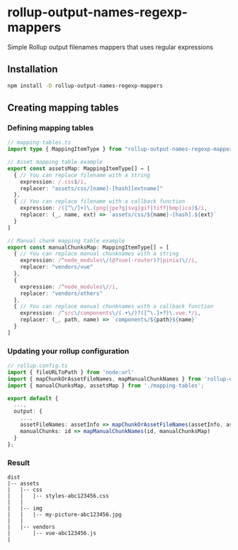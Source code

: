 # rollup-output-names-regexp-mappers

Simple Rollup output filenames mappers that uses regular expressions

## Installation

``` bash
npm install -D rollup-output-names-regexp-mappers
```

## Creating mapping tables

### Defining mapping tables

``` typescript
// mapping-tables.ts
import type { MappingItemType } from "rollup-output-names-regexp-mappers";

// Asset mapping table example
export const assetsMap: MappingItemType[] = [
  { // You can replace filename with a string
    expression: /.css$/i, 
    replacer: "assets/css/[name]-[hash][extname]" 
  },
  { // You can replace filename with a callback function
    expression: /([^\/]+)\.(png|jpe?g|svg|gif|tiff|bmp|ico)$/i, 
    replacer: (_, name, ext) => `assets/css/${name}-[hash].${ext}`
  }
]

// Manual chunk mapping table example
export const manualChunksMap: MappingItemType[] = [
  { // You can replace manual chunknames with a string
    expression: /^node_modules\/(@?vue(-router)?|pinia)\//i, 
    replacer: "vendors/vue" 
  },
  { 
    expression: /^node_modules\//i, 
    replacer: "vendors/others" 
  },
  { // You can replace manual chunknames with a callback function
    expression: /^src\/components\/(.+\/)?([^\.]+?)\.vue.*/i, 
    replacer: (_, path, name) => `components/${path}${name}` 
  }
]
```

### Updating your rollup configuration

``` typescript
// rollup.config.ts
import { fileURLToPath } from 'node:url'
import { mapChunkOrAssetFileNames, mapManualChunkNames } from 'rollup-output-names-regexp-mappers';
import { manualChunksMap, assetsMap } from './mapping-tables';

export default {
  ...,
  output: {
    ...,
    assetFileNames: assetInfo => mapChunkOrAssetFileNames(assetInfo, assetsMap),
    manualChunks: id => mapManualChunkNames(id, manualChunksMap)
  }
};
```

### Result

```
dist
|-- assets
|   |-- css
|   |   |-- styles-abc123456.css
|   |   
|   |-- img
|   |   |-- my-picture-abc123456.jpg
|   |
|   |-- vendors
|       |-- vue-abc123456.js
|   
```
